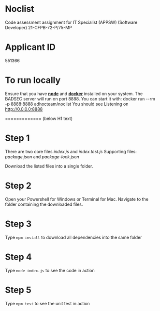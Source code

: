 # Noclist
Code assessment assignment for IT Specialist (APPSW) (Software Developer) 21-CFPB-72-P/75-MP

# Applicant ID
551366

# To run locally
Ensure that you have [**node**](https://nodejs.org/en/) and [**docker**](https://www.docker.com/) installed on your system.
The BADSEC server will run on port 8888. You can start it with:
docker run --rm -p 8888:8888 adhocteam/noclist
You should see Listening on http://0.0.0.0:8888

============= (below H1 text)
# Step 1
There are two core files *index.js* and *index.test.js*
Supporting files: *package.json* and *package-lock.json*

Download the listed files into a single folder.

# Step 2
Open your Powershell for Windows or Terminal for Mac. Navigate to the folder containing the downloaded files.

# Step 3
Type `npm install` to download all dependencies into the same folder

# Step 4
Type `node index.js` to see the code in action

# Step 5
Type `npm test` to see the unit test in action
